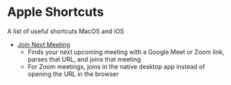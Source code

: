 # Apple Shortcuts
A list of useful shortcuts MacOS and iOS

- [Join Next Meeting](https://www.icloud.com/shortcuts/14e7cc430ac84ed5b11359b7eed9b327)
    - Finds your next upcoming meeting with a Google Meet or Zoom link, parses that URL, and joins that meeting
    - For Zoom meetings, joins in the native desktop app instead of opening the URL in the browser
